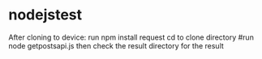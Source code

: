 # nodejstest
After cloning to device:
run npm install request
cd to clone directory
#run node getpostsapi.js
then check the result directory for the result 
